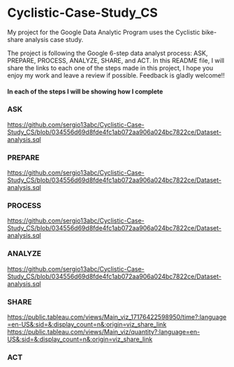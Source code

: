 # Cyclistic-Case-Study_CS

My project for the Google Data Analytic Program uses the Cyclistic bike-share analysis case study.

The project is following the Google 6-step data analyst process: ASK, PREPARE, PROCESS, ANALYZE, SHARE, and ACT.
In this README file, I will share the links to each one of the steps made in this project, I hope you enjoy my work and leave a review if possible.
Feedback is gladly welcome!!

#### In each of the steps I will be showing how I complete 


### ASK
<https://github.com/sergio13abc/Cyclistic-Case-Study_CS/blob/034556d69d8fde4fc1ab072aa906a024bc7822ce/Dataset-analysis.sql>

### PREPARE
<https://github.com/sergio13abc/Cyclistic-Case-Study_CS/blob/034556d69d8fde4fc1ab072aa906a024bc7822ce/Dataset-analysis.sql>
### PROCESS
<https://github.com/sergio13abc/Cyclistic-Case-Study_CS/blob/034556d69d8fde4fc1ab072aa906a024bc7822ce/Dataset-analysis.sql>

### ANALYZE
<https://github.com/sergio13abc/Cyclistic-Case-Study_CS/blob/034556d69d8fde4fc1ab072aa906a024bc7822ce/Dataset-analysis.sql>
### SHARE
<https://public.tableau.com/views/Main_viz_17176422598950/time?:language=en-US&:sid=&:display_count=n&:origin=viz_share_link>
<https://public.tableau.com/views/Main_viz/quantity?:language=en-US&:sid=&:display_count=n&:origin=viz_share_link>
### ACT
<medieum>
